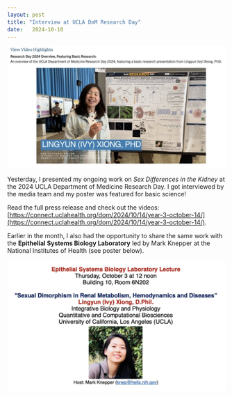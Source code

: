 ```yaml
---
layout: post
title: "Interview at UCLA DoM Research Day"
date:   2024-10-10 
---
```


![UCLA_DoM_Interview](/images/UCLA_DoM_Interview.jpeg)

Yesterday, I presented my ongoing work on *Sex Differences in the Kidney* at the 2024 UCLA Department of Medicine Research Day. I got interviewed by the media team and my poster was featured for basic science! 

Read the full press release and check out the videos: [https://connect.uclahealth.org/dom/2024/10/14/year-3-october-14/](https://connect.uclahealth.org/dom/2024/10/14/year-3-october-14/).

Earlier in the month, I also had the opportunity to share the same work with the **Epithelial Systems Biology Laboratory** led by Mark Knepper at the National Institutes of Health (see poster below).

![NIH_Talk](/images/NIH_Talk.jpeg)
